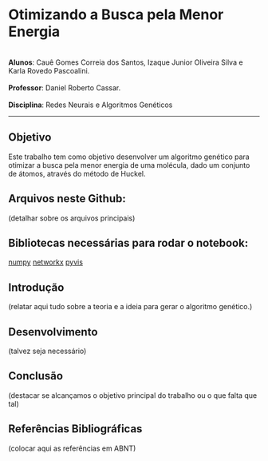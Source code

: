 # Otimizando a Busca pela Menor Energia 

<br>**Alunos**: Cauê Gomes Correia dos Santos, Izaque Junior Oliveira Silva e Karla Rovedo Pascoalini.</br>
<br>**Professor**: Daniel Roberto Cassar.</br>
<br>**Disciplina**: Redes Neurais e Algoritmos Genéticos</br>
___
## Objetivo
Este trabalho tem como objetivo desenvolver um algoritmo genético para otimizar a busca pela menor energia de uma molécula, dado um conjunto de átomos, através do método de Huckel.

## Arquivos neste Github:

(detalhar sobre os arquivos principais)

## Bibliotecas necessárias para rodar o notebook:

<u>numpy</u>
<u>networkx</u>
<u>pyvis</u>

## Introdução
(relatar aqui tudo sobre a teoria e a ideia para gerar o algoritmo genético.)

## Desenvolvimento
(talvez seja necessário)

## Conclusão
(destacar se alcançamos o objetivo principal do trabalho ou o que falta que tal)

## Referências Bibliográficas
(colocar aqui as referências em ABNT)
